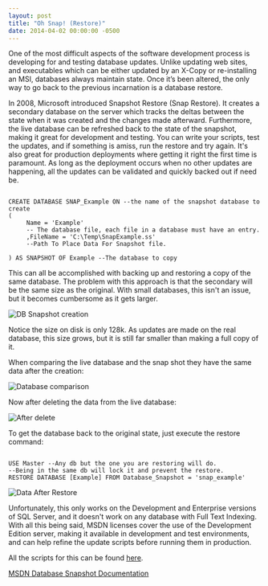 ```yaml
---
layout: post
title: "Oh Snap! (Restore)"
date: 2014-04-02 00:00:00 -0500
---
```

One of the most difficult aspects of the software development process is developing for and testing database updates.  Unlike updating web sites, and executables which can be either updated by an X-Copy or re-installing an MSI, databases always maintain state.  Once it’s been altered, the only way to go back to the previous incarnation is a database restore.  

In 2008, Microsoft introduced Snapshot Restore (Snap Restore).  It creates a secondary database on the server which tracks the deltas between the state when it was created and the changes made afterward.  Furthermore, the live database can be refreshed back to the state of the snapshot, making it great for development and testing.  You can write your scripts, test the updates, and if something is amiss, run the restore and try again.  It's also great for production deployments where getting it right the first time is paramount.  As long as the deployment occurs when no other updates are happening, all the updates can be validated and quickly backed out if need be. 


```

CREATE DATABASE SNAP_Example ON --the name of the snapshot database to create
(
     Name = 'Example' 
     -- The database file, each file in a database must have an entry.
     ,FileName = 'C:\Temp\SnapExample.ss' 
     --Path To Place Data For Snapshot file.

) AS SNAPSHOT OF Example --The database to copy

```



This can all be accomplished with backing up and restoring a copy of the same database.  The problem with this approach is that the secondary will be the same size as the original.  With small databases, this isn't an issue, but it becomes cumbersome as it gets larger.  

<img src="https://raw.githubusercontent.com/kemiller2002/StructuredSight/master/SnapRestore/Images/SnapBefore.jpg" alt="DB Snapshot creation" />

Notice the size on disk is only 128k.  As updates are made on the real database, this size grows, but it is still far smaller than making a full copy of it. 

When comparing the live database and the snap shot they have the same data after the creation: 

<img src="https://raw.githubusercontent.com/kemiller2002/StructuredSight/master/SnapRestore/Images/ComparingDBs.jpg" alt="Database comparison" />

Now after deleting the data from the live database: 

<img src="https://raw.githubusercontent.com/kemiller2002/StructuredSight/master/SnapRestore/Images/QueryAfterDelete.jpg" alt="After delete" />

To get the database back to the original state, just execute the restore command: 


```

USE Master --Any db but the one you are restoring will do.  
--Being in the same db will lock it and prevent the restore.
RESTORE DATABASE [Example] FROM Database_Snapshot = 'snap_example'

```


<img src="https://raw.githubusercontent.com/kemiller2002/StructuredSight/master/SnapRestore/Images/DataAfterRestore.jpg" alt="Data After Restore" />

Unfortunately, this only works on the Development and Enterprise versions of SQL Server, and it doesn't work on any database with Full Text Indexing.  With all this being said, MSDN licenses cover the use of the Development Edition server, making it available in development and test environments, and can help refine the update scripts before running them in production.  

All the scripts for this can be found <a href="https://github.com/kemiller2002/StructuredSight/tree/master/SnapRestore" title="Data Scripts" target="_blank">here</a>.

<a href="http://technet.microsoft.com/en-us/library/ms175158.aspx" title="MSDN" target="_blank">MSDN Database Snapshot Documentation</a>